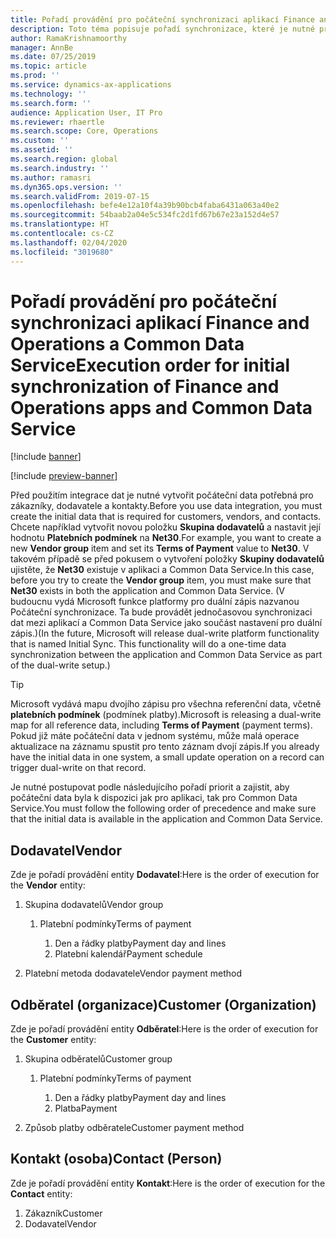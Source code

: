 ```yaml
---
title: Pořadí provádění pro počáteční synchronizaci aplikací Finance and Operations a Common Data Service
description: Toto téma popisuje pořadí synchronizace, které je nutné provést při vytváření počátečních dat.
author: RamaKrishnamoorthy
manager: AnnBe
ms.date: 07/25/2019
ms.topic: article
ms.prod: ''
ms.service: dynamics-ax-applications
ms.technology: ''
ms.search.form: ''
audience: Application User, IT Pro
ms.reviewer: rhaertle
ms.search.scope: Core, Operations
ms.custom: ''
ms.assetid: ''
ms.search.region: global
ms.search.industry: ''
ms.author: ramasri
ms.dyn365.ops.version: ''
ms.search.validFrom: 2019-07-15
ms.openlocfilehash: befe4e12a10f4a39b90bcb4faba6431a063a40e2
ms.sourcegitcommit: 54baab2a04e5c534fc2d1fd67b67e23a152d4e57
ms.translationtype: HT
ms.contentlocale: cs-CZ
ms.lasthandoff: 02/04/2020
ms.locfileid: "3019680"
---
```

# <a name="execution-order-for-initial-synchronization-of-finance-and-operations-apps-and-common-data-service"></a><span data-ttu-id="ead76-103">Pořadí provádění pro počáteční synchronizaci aplikací Finance and Operations a Common Data Service</span><span class="sxs-lookup"><span data-stu-id="ead76-103">Execution order for initial synchronization of Finance and Operations apps and Common Data Service</span></span>

[!include [banner](../../includes/banner.md)]

[!include [preview-banner](../../includes/preview-banner.md)]

<span data-ttu-id="ead76-104">Před použitím integrace dat je nutné vytvořit počáteční data potřebná pro zákazníky, dodavatele a kontakty.</span><span class="sxs-lookup"><span data-stu-id="ead76-104">Before you use data integration, you must create the initial data that is required for customers, vendors, and contacts.</span></span> <span data-ttu-id="ead76-105">Chcete například vytvořit novou položku **Skupina dodavatelů** a nastavit její hodnotu **Platebních podmínek** na **Net30**.</span><span class="sxs-lookup"><span data-stu-id="ead76-105">For example, you want to create a new **Vendor group** item and set its **Terms of Payment** value to **Net30**.</span></span> <span data-ttu-id="ead76-106">V takovém případě se před pokusem o vytvoření položky **Skupiny dodavatelů** ujistěte, že **Net30** existuje v aplikaci a Common Data Service.</span><span class="sxs-lookup"><span data-stu-id="ead76-106">In this case, before you try to create the **Vendor group** item, you must make sure that **Net30** exists in both the application and Common Data Service.</span></span> <span data-ttu-id="ead76-107">(V budoucnu vydá Microsoft funkce platformy pro duální zápis nazvanou Počáteční synchronizace. Ta bude provádět jednočasovou synchronizaci dat mezi aplikací a Common Data Service jako součást nastavení pro duální zápis.)</span><span class="sxs-lookup"><span data-stu-id="ead76-107">(In the future, Microsoft will release dual-write platform functionality that is named Initial Sync. This functionality will do a one-time data synchronization between the application and Common Data Service as part of the dual-write setup.)</span></span>

> [!TIP]
> <span data-ttu-id="ead76-108">Microsoft vydává mapu dvojího zápisu pro všechna referenční data, včetně **platebních podmínek** (podmínek platby).</span><span class="sxs-lookup"><span data-stu-id="ead76-108">Microsoft is releasing a dual-write map for all reference data, including **Terms of Payment** (payment terms).</span></span> <span data-ttu-id="ead76-109">Pokud již máte počáteční data v jednom systému, může malá operace aktualizace na záznamu spustit pro tento záznam dvojí zápis.</span><span class="sxs-lookup"><span data-stu-id="ead76-109">If you already have the initial data in one system, a small update operation on a record can trigger dual-write on that record.</span></span>

<span data-ttu-id="ead76-110">Je nutné postupovat podle následujícího pořadí priorit a zajistit, aby počáteční data byla k dispozici jak pro aplikaci, tak pro Common Data Service.</span><span class="sxs-lookup"><span data-stu-id="ead76-110">You must follow the following order of precedence and make sure that the initial data is available in the application and Common Data Service.</span></span>

## <a name="vendor"></a><span data-ttu-id="ead76-111">Dodavatel</span><span class="sxs-lookup"><span data-stu-id="ead76-111">Vendor</span></span>

<span data-ttu-id="ead76-112">Zde je pořadí provádění entity **Dodavatel**:</span><span class="sxs-lookup"><span data-stu-id="ead76-112">Here is the order of execution for the **Vendor** entity:</span></span>

1. <span data-ttu-id="ead76-113">Skupina dodavatelů</span><span class="sxs-lookup"><span data-stu-id="ead76-113">Vendor group</span></span>

    1. <span data-ttu-id="ead76-114">Platební podmínky</span><span class="sxs-lookup"><span data-stu-id="ead76-114">Terms of payment</span></span>

        1. <span data-ttu-id="ead76-115">Den a řádky platby</span><span class="sxs-lookup"><span data-stu-id="ead76-115">Payment day and lines</span></span>
        2. <span data-ttu-id="ead76-116">Platební kalendář</span><span class="sxs-lookup"><span data-stu-id="ead76-116">Payment schedule</span></span>

2. <span data-ttu-id="ead76-117">Platební metoda dodavatele</span><span class="sxs-lookup"><span data-stu-id="ead76-117">Vendor payment method</span></span>

## <a name="customer-organization"></a><span data-ttu-id="ead76-118">Odběratel (organizace)</span><span class="sxs-lookup"><span data-stu-id="ead76-118">Customer (Organization)</span></span>

<span data-ttu-id="ead76-119">Zde je pořadí provádění entity **Odběratel**:</span><span class="sxs-lookup"><span data-stu-id="ead76-119">Here is the order of execution for the **Customer** entity:</span></span>

1. <span data-ttu-id="ead76-120">Skupina odběratelů</span><span class="sxs-lookup"><span data-stu-id="ead76-120">Customer group</span></span>

    1. <span data-ttu-id="ead76-121">Platební podmínky</span><span class="sxs-lookup"><span data-stu-id="ead76-121">Terms of payment</span></span>

        1. <span data-ttu-id="ead76-122">Den a řádky platby</span><span class="sxs-lookup"><span data-stu-id="ead76-122">Payment day and lines</span></span>
        2. <span data-ttu-id="ead76-123">Platba</span><span class="sxs-lookup"><span data-stu-id="ead76-123">Payment</span></span> 

2. <span data-ttu-id="ead76-124">Způsob platby odběratele</span><span class="sxs-lookup"><span data-stu-id="ead76-124">Customer payment method</span></span>

## <a name="contact-person"></a><span data-ttu-id="ead76-125">Kontakt (osoba)</span><span class="sxs-lookup"><span data-stu-id="ead76-125">Contact (Person)</span></span>

<span data-ttu-id="ead76-126">Zde je pořadí provádění entity **Kontakt**:</span><span class="sxs-lookup"><span data-stu-id="ead76-126">Here is the order of execution for the **Contact** entity:</span></span>

1. <span data-ttu-id="ead76-127">Zákazník</span><span class="sxs-lookup"><span data-stu-id="ead76-127">Customer</span></span>
2. <span data-ttu-id="ead76-128">Dodavatel</span><span class="sxs-lookup"><span data-stu-id="ead76-128">Vendor</span></span>
